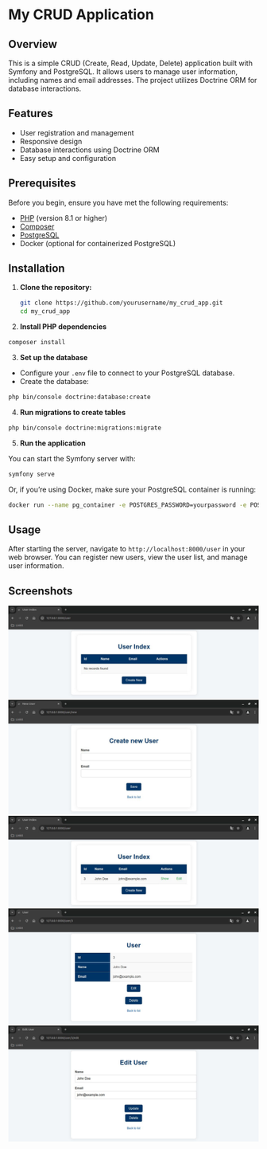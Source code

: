 # My CRUD Application

## Overview

This is a simple CRUD (Create, Read, Update, Delete) application built with Symfony and PostgreSQL. It allows users to manage user information, including names and email addresses. The project utilizes Doctrine ORM for database interactions.

## Features

- User registration and management
- Responsive design
- Database interactions using Doctrine ORM
- Easy setup and configuration

## Prerequisites

Before you begin, ensure you have met the following requirements:

- [PHP](https://www.php.net/downloads) (version 8.1 or higher)
- [Composer](https://getcomposer.org/download/)
- [PostgreSQL](https://www.postgresql.org/download/)
- Docker (optional for containerized PostgreSQL)

## Installation

1. **Clone the repository:**

   ```bash
   git clone https://github.com/yourusername/my_crud_app.git
   cd my_crud_app
   ```
2. **Install PHP dependencies**

```bash
composer install
```
3. **Set up the database**

- Configure your `.env` file to connect to your PostgreSQL database.
- Create the database:

```bash
php bin/console doctrine:database:create
```
4. **Run migrations to create tables**

```bash
php bin/console doctrine:migrations:migrate
```
5. **Run the application**

You can start the Symfony server with:

```bash
symfony serve
```
Or, if you’re using Docker, make sure your PostgreSQL container is running:

```bash
docker run --name pg_container -e POSTGRES_PASSWORD=yourpassword -e POSTGRES_USER=yourusername -e POSTGRES_DB=my_crud_app -p 30432:5432 -d postgres:14
```

## Usage

After starting the server, navigate to `http://localhost:8000/user` in your web browser. You can register new users, view the user list, and manage user information.

## Screenshots
![front](public/front.jpg)
![front2](public/front2.jpg)
![front3](public/front3.jpg)
![front4](public/front4.jpg)
![front5](public/front5.jpg)